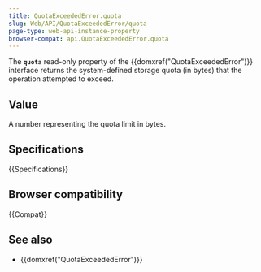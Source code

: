 ```yaml
---
title: QuotaExceededError.quota
slug: Web/API/QuotaExceededError/quota
page-type: web-api-instance-property
browser-compat: api.QuotaExceededError.quota
---
```


The **`quota`** read-only property of the {{domxref("QuotaExceededError")}} interface returns the system-defined storage quota (in bytes) that the operation attempted to exceed.

## Value

A number representing the quota limit in bytes.

## Specifications

{{Specifications}}

## Browser compatibility

{{Compat}}

## See also

- {{domxref("QuotaExceededError")}}
